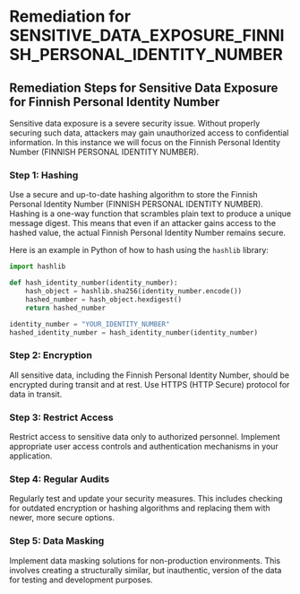 # Remediation for SENSITIVE_DATA_EXPOSURE_FINNISH_PERSONAL_IDENTITY_NUMBER

## Remediation Steps for Sensitive Data Exposure for Finnish Personal Identity Number
Sensitive data exposure is a severe security issue. Without properly securing such data, attackers may gain unauthorized access to confidential information. In this instance we will focus on the Finnish Personal Identity Number (FINNISH PERSONAL IDENTITY NUMBER). 

### Step 1: Hashing
Use a secure and up-to-date hashing algorithm to store the Finnish Personal Identity Number (FINNISH PERSONAL IDENTITY NUMBER). Hashing is a one-way function that scrambles plain text to produce a unique message digest. This means that even if an attacker gains access to the hashed value, the actual Finnish Personal Identity Number remains secure.

Here is an example in Python of how to hash using the `hashlib` library:

```python
import hashlib

def hash_identity_number(identity_number):
    hash_object = hashlib.sha256(identity_number.encode())
    hashed_number = hash_object.hexdigest()
    return hashed_number

identity_number = "YOUR_IDENTITY_NUMBER"
hashed_identity_number = hash_identity_number(identity_number)
```

### Step 2: Encryption
All sensitive data, including the Finnish Personal Identity Number, should be encrypted during transit and at rest. Use HTTPS (HTTP Secure) protocol for data in transit.

### Step 3: Restrict Access
Restrict access to sensitive data only to authorized personnel. Implement appropriate user access controls and authentication mechanisms in your application.

### Step 4: Regular Audits
Regularly test and update your security measures. This includes checking for outdated encryption or hashing algorithms and replacing them with newer, more secure options.

### Step 5: Data Masking
Implement data masking solutions for non-production environments. This involves creating a structurally similar, but inauthentic, version of the data for testing and development purposes.